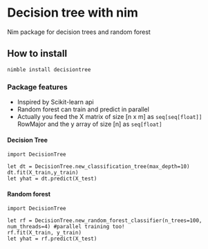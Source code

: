 # Decision tree with nim

Nim package for decision trees and random forest

## How to install

`nimble install decisiontree`

### Package features
- Inspired by Scikit-learn api
- Random forest can train and predict in parallel
- Actually you feed the X matrix of size [n x m] as `seq[seq[float]]` RowMajor and the y array of size [n] as `seq[float]`

#### Decision Tree

```
import DecisionTree

let dt = DecisionTree.new_classification_tree(max_depth=10)
dt.fit(X_train,y_train)
let yhat = dt.predict(X_test)

```

#### Random forest

```
import DecisionTree

let rf = DecisionTree.new_random_forest_classifier(n_trees=100, num_threads=4) #parallel training too!
rf.fit(X_train, y_train)
let yhat = rf.predict(X_test)
```

